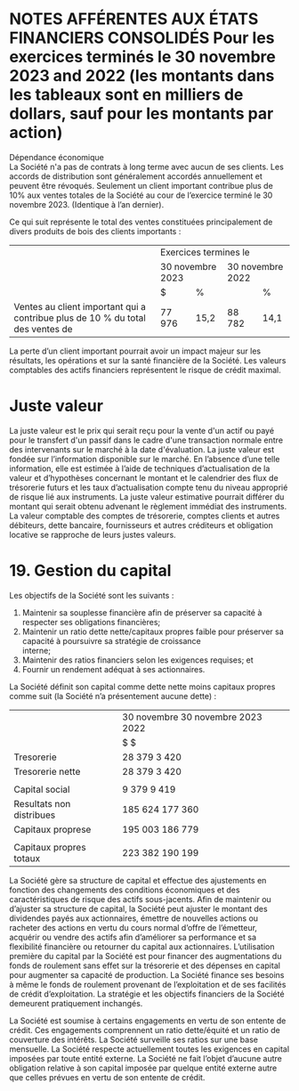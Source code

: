 # NOTES AFFÉRENTES AUX ÉTATS FINANCIERS CONSOLIDÉS Pour les exercices terminés le 30 novembre 2023 and 2022 (les montants dans les tableaux sont en milliers de dollars, sauf pour les montants par action)

Dépendance économique   
La Société n'a pas de contrats à long terme avec aucun de ses clients. Les accords de distribution sont généralement accordés annuellement et peuvent être révoqués. Seulement un client important contribue plus de $10 \%$ aux ventes totales de la Société au cour de l’exercice terminé le 30 novembre 2023. (Identique à l’an dernier).

Ce qui suit représente le total des ventes constituées principalement de divers produits de bois des clients importants :

<table><tr><td></td><td colspan="4">Exercices termines le</td></tr><tr><td></td><td colspan="2"> 30 novembre 2023</td><td colspan="2"> 30 novembre 2022</td></tr><tr><td></td><td>$</td><td>%</td><td></td><td>%</td></tr><tr><td>Ventes au client important qui a contribue plus de 10 % du total des ventes de</td><td>77 976</td><td>15,2</td><td>88 782</td><td>14,1</td></tr></table>

La perte d’un client important pourrait avoir un impact majeur sur les résultats, les opérations et sur la santé financière de la Société. Les valeurs comptables des actifs financiers représentent le risque de crédit maximal.

# Juste valeur

La juste valeur est le prix qui serait reçu pour la vente d'un actif ou payé pour le transfert d'un passif dans le cadre d'une transaction normale entre des intervenants sur le marché à la date d'évaluation. La juste valeur est fondée sur l’information disponible sur le marché. En l’absence d’une telle information, elle est estimée à l’aide de techniques d’actualisation de la valeur et d’hypothèses concernant le montant et le calendrier des flux de trésorerie futurs et les taux d’actualisation compte tenu du niveau approprié de risque lié aux instruments. La juste valeur estimative pourrait différer du montant qui serait obtenu advenant le règlement immédiat des instruments. La valeur comptable des comptes de trésorerie, comptes clients et autres débiteurs, dette bancaire, fournisseurs et autres créditeurs et obligation locative se rapproche de leurs justes valeurs.

# 19. Gestion du capital

Les objectifs de la Société sont les suivants :

1. Maintenir sa souplesse financière afin de préserver sa capacité à respecter ses obligations financières;   
2. Maintenir un ratio dette nette/capitaux propres faible pour préserver sa capacité à poursuivre sa stratégie de croissance   
interne;   
3. Maintenir des ratios financiers selon les exigences requises; et   
4. Fournir un rendement adéquat à ses actionnaires.

La Société définit son capital comme dette nette moins capitaux propres comme suit (la Société n’a présentement aucune dette) :

<table><tr><td></td><td>30 novembre 30 novembre 2023 2022</td></tr><tr><td></td><td>$ $</td></tr><tr><td>Tresorerie</td><td>28 379 3 420</td></tr><tr><td>Tresorerie nette</td><td>28 379 3 420</td></tr><tr><td></td><td></td></tr><tr><td>Capital social</td><td>9 379 9 419</td></tr><tr><td>Resultats non distribues</td><td>185 624 177 360</td></tr><tr><td>Capitaux proprese</td><td>195 003 186 779</td></tr><tr><td></td><td></td></tr><tr><td>Capitaux propres totaux</td><td>223 382 190 199</td></tr></table>

La Société gère sa structure de capital et effectue des ajustements en fonction des changements des conditions économiques et des caractéristiques de risque des actifs sous-jacents. Afin de maintenir ou d’ajuster sa structure de capital, la Société peut ajuster le montant des dividendes payés aux actionnaires, émettre de nouvelles actions ou racheter des actions en vertu du cours normal d’offre de l’émetteur, acquérir ou vendre des actifs afin d’améliorer sa performance et sa flexibilité financière ou retourner du capital aux actionnaires. L’utilisation première du capital par la Société est pour financer des augmentations du fonds de roulement sans effet sur la trésorerie et des dépenses en capital pour augmenter sa capacité de production. La Société finance ses besoins à même le fonds de roulement provenant de l’exploitation et de ses facilités de crédit d’exploitation. La stratégie et les objectifs financiers de la Société demeurent pratiquement inchangés.

La Société est soumise à certains engagements en vertu de son entente de crédit. Ces engagements comprennent un ratio dette/équité et un ratio de couverture des intérêts. La Société surveille ses ratios sur une base mensuelle. La Société respecte actuellement toutes les exigences en capital imposées par toute entité externe. La Société ne fait l’objet d’aucune autre obligation relative à son capital imposée par quelque entité externe autre que celles prévues en vertu de son entente de crédit.